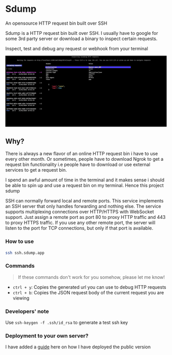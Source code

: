 # Sdump

An opensource HTTP request bin built over SSH

Sdump is a HTTP request bin built over SSH. I usually have to google for some
3rd party server or download a binary to inspect certain requests.

Inspect, test and debug any request or webhook from your terminal

![sdump TUI](assets/sdump.png)

## Why?

There is always a new flavor of an online HTTP request bin i have to use every other
month. Or sometimes, people have to download Ngrok to get a request bin
functionality i.e people have to download or use external services to
get a request bin.

I spend an awful amount of time in the terminal and it makes sense i should
be able to spin up and use a request bin on my terminal. Hence this
project sdump

SSH can normally forward local and remote ports. This service implements an
SSH server that only handles forwarding and nothing else.
The service supports multiplexing connections over HTTP/HTTPS with WebSocket
support. Just assign a remote port as port 80 to proxy HTTP traffic and 443
to proxy HTTPS traffic. If you use any other remote port, the server will
listen to the port for TCP connections, but only if that port is available.

### How to use

```sh
ssh ssh.sdump.app
```

### Commands

> If these commands don't work for you somehow, please let me know!

- `ctrl + y`: Copies the generated url you can use to debug
HTTP requests
- `ctrl + b`: Copies the JSON request body of the current request
you are viewing

### Developers' note

Use `ssh-keygen -f .ssh/id_rsa` to generate a test ssh key

### Deployment to your own server?
I have added a [guide](./deploy/k8s/README.md) here on how I have
deployed the public version
